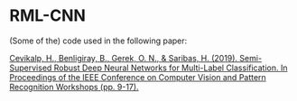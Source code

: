 # RML-CNN

(Some of the) code used in the following paper:

[Cevikalp, H., Benligiray, B., Gerek, O. N., & Saribas, H. (2019). Semi-Supervised Robust Deep Neural Networks for Multi-Label Classification. In Proceedings of the IEEE Conference on Computer Vision and Pattern Recognition Workshops (pp. 9-17).](http://openaccess.thecvf.com/content_CVPRW_2019/papers/Deep%20Vision%20Workshop/Cevikalp_Semi-Supervised_Robust_Deep_Neural_Networks_for_Multi-Label_Classification_CVPRW_2019_paper.pdf)
